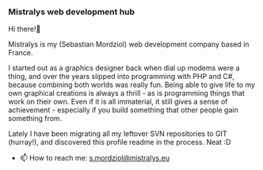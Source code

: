 ### Mistralys web development hub 

Hi there!👋

Mistralys is my (Sebastian Mordziol) web development company based in France.

I started out as a graphics designer back when dial up modems were a thing, and over the years slipped into programming with PHP and C#, because combining both worlds was really fun. Being able to give life to my own graphical creations is always a thrill - as is programming things that work on their own. Even if it is all immaterial, it still gives a sense of achievement - especially if you build something that other people gain something from.

Lately I have been migrating all my leftover SVN repositories to GIT (hurray!), and discovered this profile readme in the process. Neat :D

- 📫 How to reach me: s.mordziol@mistralys.eu
